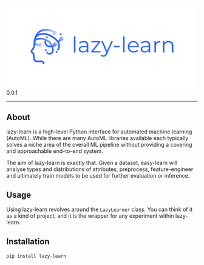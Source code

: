![lazy-learn logo](doc/logo/transparent_small.png)
0.0.1

---

## About

lazy-learn is a high-level Python interface for automated machine learning (AutoML). While there are many AutoML libraries available each typically solves a niche area of the overall ML pipeline without providing a covering and approachable end-to-end system.

The aim of lazy-learn is exactly that. Given a dataset, easy-learn will analyse types and distributions of attributes, preprocess, feature-engineer and ultimately train models to be used for further evaluation or inference. 

## Usage

Using lazy-learn revolves around the `LazyLearner` class. You can think of it as a kind of project, and it is the wrapper for any experiment within lazy-learn.

## Installation

```
pip install lazy-learn
```